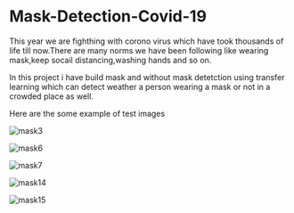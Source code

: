 # Mask-Detection-Covid-19
This year we are fighthing with corono virus which have took thousands of life till now.There are many norms we have been following like wearing mask,keep socail distancing,washing hands and so on.


In this project i have build mask and without mask detetction using transfer learning which can detect weather a person wearing a mask or not in a crowded place as well.

Here are the some example of test images 

![mask3](https://user-images.githubusercontent.com/38464023/82689421-11640e80-9c78-11ea-974f-3e274bf6109d.PNG)

![mask6](https://user-images.githubusercontent.com/38464023/82689436-1628c280-9c78-11ea-96ac-5b7e7eb93c52.PNG)

![mask7](https://user-images.githubusercontent.com/38464023/82689442-17f28600-9c78-11ea-9252-490cd297d82e.PNG)

![mask14](https://user-images.githubusercontent.com/38464023/82689451-1c1ea380-9c78-11ea-9888-d8dc8196c100.PNG)

![mask15](https://user-images.githubusercontent.com/38464023/82689468-22ad1b00-9c78-11ea-8e3b-835ed20e304f.PNG)








